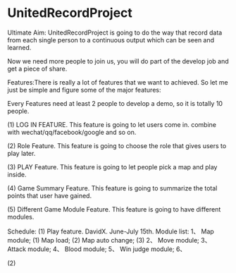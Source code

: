 # UnitedRecordProject
Ultimate Aim: UnitedRecordProject is going to do the way that record data from each single person to a continuous output which can be seen and learned.

Now we need more people to join us, you will do part of the develop job and get a piece of share.

Features:There is really a lot of features that we want to achieved. So let me just be simple and figure some of the major features:

Every Features need at least 2 people to develop a demo, so it is totally 10 people.

  (1) LOG IN FEATURE. This feature is going to let users come in. combine with wechat/qq/facebook/google and so on.
  
  (2) Role Feature. This feature is going to choose the role that gives users to play later.
  
  (3) PLAY Feature. This feature is going to let people pick a map and play inside.
  
  (4) Game Summary Feature. This feature is going to summarize the total points that user have gained.
  
  (5) Different Game Module Feature. This feature is going to have different modules.
  
  
Schedule: 
  (1) Play feature. DavidX. June-July 15th. 
      Module list:
      1、 Map module; 
      (1) Map load; (2) Map auto change; (3) 
      2、 Move module;
      3、 Attack module;
      4、 Blood module;
      5、 Win judge module;
      6、
      
  (2) 
  
